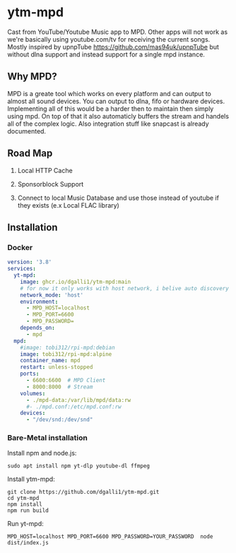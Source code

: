 # ytm-mpd
Cast from YouTube/Youtube Music app to MPD. Other apps will not work as we're basically using youtube.com/tv for receiving the current songs.  
Mostly inspired by upnpTube https://github.com/mas94uk/upnpTube but without dlna support and instead support for a single mpd instance. 
## Why MPD?

MPD is a greate tool which works on every platform and can output to almost all sound devices. You can output to dlna, fifo or hardware devices.  
Implementing all of this would be a harder then to maintain then simply using mpd. On top of that it also automaticly buffers the stream and handels all of the complex logic. Also integration stuff like snapcast is already documented.


## Road Map

1. Local HTTP Cache

2. Sponsorblock Support

3. Connect to local Music Database and use those instead of youtube if they exists (e.x Local FLAC library)


## Installation

### Docker

```yml
version: '3.8'
services:
  yt-mpd:
    image: ghcr.io/dgalli1/ytm-mpd:main
    # for now it only works with host network, i belive auto discovery doesn't work without it
    network_mode: 'host'
    environment:
      - MPD_HOST=localhost
      - MPD_PORT=6600
      - MPD_PASSWORD=
    depends_on:
      - mpd
  mpd:
    #image: tobi312/rpi-mpd:debian
    image: tobi312/rpi-mpd:alpine
    container_name: mpd
    restart: unless-stopped
    ports:
      - 6600:6600  # MPD Client
      - 8000:8000  # Stream
    volumes:
      - ./mpd-data:/var/lib/mpd/data:rw
      #- ./mpd.conf:/etc/mpd.conf:rw
    devices:
      - "/dev/snd:/dev/snd"
```

### Bare-Metal installation
Install npm and node.js:

    sudo apt install npm yt-dlp youtube-dl ffmpeg
    
Install ytm-mpd:

    git clone https://github.com/dgalli1/ytm-mpd.git
    cd ytm-mpd
    npm install
    npm run build

Run yt-mpd:

    MPD_HOST=localhost MPD_PORT=6600 MPD_PASSWORD=YOUR_PASSWORD  node dist/index.js
